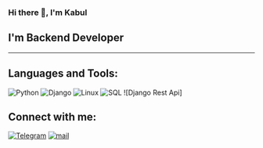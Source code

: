 ### Hi there 👋, I'm Kabul

## I'm Backend Developer
________________________



## Languages and Tools:
![Python](https://img.shields.io/badge/-Python-090909?style=for-the-badge&logo=python&logoColor=00FF00)
![Django](https://img.shields.io/badge/-Django-090909?style=for-the-badge&logo=django&logoColor=F8C52C)
![Linux](https://img.shields.io/badge/-Linux-090909?style=for-the-badge&logo=Linux&logoColor=FF0000)
![SQL](https://img.shields.io/badge/-SQL-090909?style=for-the-badge&logo=mysql&logoColor=FF0000)
![Django Rest Api]


## Connect with me:
[![Telegram](https://img.shields.io/badge/-Telegram-090909?style=for-the-badge&logo=telegram&logoColor=00FF00)](https://t.me/Allazarow)
[![mail](https://img.shields.io/badge/-mail-090909?style=for-the-badge&logo=mail&logoColor=00FF00)](https://mail.ru/allazarov51)



